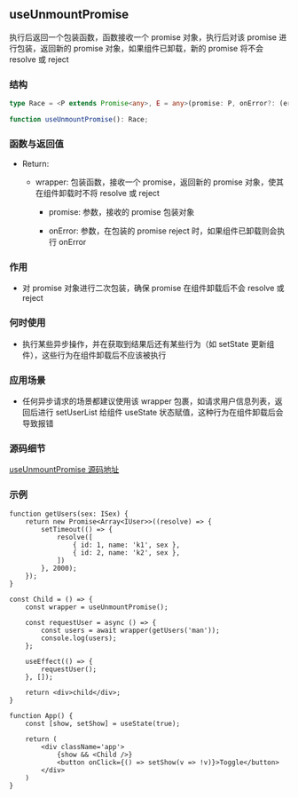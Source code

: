 ## useUnmountPromise

执行后返回一个包装函数，函数接收一个 promise 对象，执行后对该 promise 进行包装，返回新的 promise 对象，如果组件已卸载，新的 promise 将不会 resolve 或 reject

### 结构

```ts
type Race = <P extends Promise<any>, E = any>(promise: P, onError?: (error: E) => void) => P;

function useUnmountPromise(): Race;
```

### 函数与返回值

- Return:

    - wrapper: 包装函数，接收一个 promise，返回新的 promise 对象，使其在组件卸载时不将 resolve 或 reject

        - promise: 参数，接收的 promise 包装对象

        - onError: 参数，在包装的 promise reject 时，如果组件已卸载则会执行 onError

### 作用

- 对 promise 对象进行二次包装，确保 promise 在组件卸载后不会 resolve 或 reject 

### 何时使用

- 执行某些异步操作，并在获取到结果后还有某些行为（如 setState 更新组件），这些行为在组件卸载后不应该被执行

### 应用场景

- 任何异步请求的场景都建议使用该 wrapper 包裹，如请求用户信息列表，返回后进行 setUserList 给组件 useState 状态赋值，这种行为在组件卸载后会导致报错

### 源码细节

[useUnmountPromise 源码地址](https://github.com/streamich/react-use/blob/master/src/useUnmountPromise.ts)

### 示例

```tsx
function getUsers(sex: ISex) {
    return new Promise<Array<IUser>>((resolve) => {
        setTimeout(() => {
            resolve([
                { id: 1, name: 'k1', sex },
                { id: 2, name: 'k2', sex },
            ])
        }, 2000);
    });
}

const Child = () => {
    const wrapper = useUnmountPromise();

    const requestUser = async () => {
        const users = await wrapper(getUsers('man'));
        console.log(users);
    };

    useEffect(() => {
        requestUser();
    }, []);

    return <div>child</div>;
}

function App() {
    const [show, setShow] = useState(true);

    return (
        <div className='app'>
            {show && <Child />}
            <button onClick={() => setShow(v => !v)}>Toggle</button>
        </div>
    )
}
```
